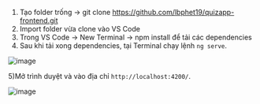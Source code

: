 1) Tạo folder trống -> git clone https://github.com/lbphet19/quizapp-frontend.git
2) Import folder vừa clone vào VS Code
3) Trong VS Code -> New Terminal -> npm install để tải các dependencies
4) Sau khi tải xong dependencies, tại Terminal chạy lệnh `ng serve`.

![image](https://user-images.githubusercontent.com/75687993/221237968-1c00c371-0179-421b-9a2b-e3380c89ebdd.png)

5)Mở trình duyệt và vào địa chỉ `http://localhost:4200/`.

![image](https://user-images.githubusercontent.com/75687993/221238132-94cb4cc9-0c7f-4164-946e-47557e381494.png)
